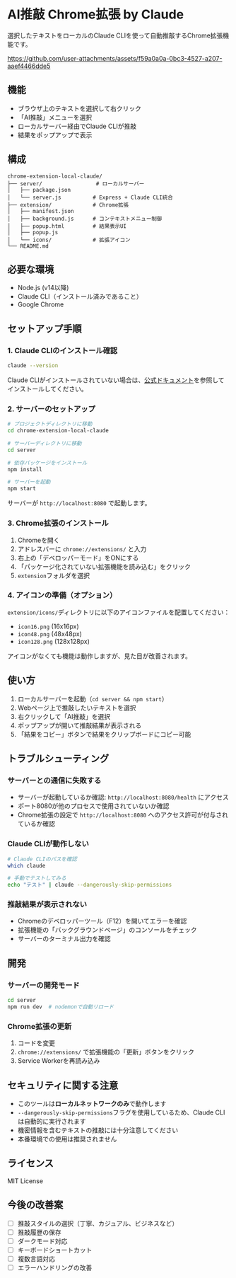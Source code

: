# AI推敲 Chrome拡張 by Claude

選択したテキストをローカルのClaude CLIを使って自動推敲するChrome拡張機能です。


https://github.com/user-attachments/assets/f59a0a0a-0bc3-4527-a207-aaef4466dde5


## 機能

- ブラウザ上のテキストを選択して右クリック
- 「AI推敲」メニューを選択
- ローカルサーバー経由でClaude CLIが推敲
- 結果をポップアップで表示

## 構成

```
chrome-extension-local-claude/
├── server/                 # ローカルサーバー
│   ├── package.json
│   └── server.js          # Express + Claude CLI統合
├── extension/             # Chrome拡張
│   ├── manifest.json
│   ├── background.js      # コンテキストメニュー制御
│   ├── popup.html         # 結果表示UI
│   ├── popup.js
│   └── icons/             # 拡張アイコン
└── README.md
```

## 必要な環境

- Node.js (v14以降)
- Claude CLI（インストール済みであること）
- Google Chrome

## セットアップ手順

### 1. Claude CLIのインストール確認

```bash
claude --version
```

Claude CLIがインストールされていない場合は、[公式ドキュメント](https://docs.anthropic.com/)を参照してインストールしてください。

### 2. サーバーのセットアップ

```bash
# プロジェクトディレクトリに移動
cd chrome-extension-local-claude

# サーバーディレクトリに移動
cd server

# 依存パッケージをインストール
npm install

# サーバーを起動
npm start
```

サーバーが `http://localhost:8080` で起動します。

### 3. Chrome拡張のインストール

1. Chromeを開く
2. アドレスバーに `chrome://extensions/` と入力
3. 右上の「デベロッパーモード」をONにする
4. 「パッケージ化されていない拡張機能を読み込む」をクリック
5. `extension`フォルダを選択

### 4. アイコンの準備（オプション）

`extension/icons/`ディレクトリに以下のアイコンファイルを配置してください：
- `icon16.png` (16x16px)
- `icon48.png` (48x48px)
- `icon128.png` (128x128px)

アイコンがなくても機能は動作しますが、見た目が改善されます。

## 使い方

1. ローカルサーバーを起動（`cd server && npm start`）
2. Webページ上で推敲したいテキストを選択
3. 右クリックして「AI推敲」を選択
4. ポップアップが開いて推敲結果が表示される
5. 「結果をコピー」ボタンで結果をクリップボードにコピー可能

## トラブルシューティング

### サーバーとの通信に失敗する

- サーバーが起動しているか確認: `http://localhost:8080/health` にアクセス
- ポート8080が他のプロセスで使用されていないか確認
- Chrome拡張の設定で `http://localhost:8080` へのアクセス許可が付与されているか確認

### Claude CLIが動作しない

```bash
# Claude CLIのパスを確認
which claude

# 手動でテストしてみる
echo "テスト" | claude --dangerously-skip-permissions
```

### 推敲結果が表示されない

- Chromeのデベロッパーツール（F12）を開いてエラーを確認
- 拡張機能の「バックグラウンドページ」のコンソールをチェック
- サーバーのターミナル出力を確認

## 開発

### サーバーの開発モード

```bash
cd server
npm run dev  # nodemonで自動リロード
```

### Chrome拡張の更新

1. コードを変更
2. `chrome://extensions/` で拡張機能の「更新」ボタンをクリック
3. Service Workerを再読み込み

## セキュリティに関する注意

- このツールは**ローカルネットワークのみ**で動作します
- `--dangerously-skip-permissions`フラグを使用しているため、Claude CLIは自動的に実行されます
- 機密情報を含むテキストの推敲には十分注意してください
- 本番環境での使用は推奨されません

## ライセンス

MIT License

## 今後の改善案

- [ ] 推敲スタイルの選択（丁寧、カジュアル、ビジネスなど）
- [ ] 推敲履歴の保存
- [ ] ダークモード対応
- [ ] キーボードショートカット
- [ ] 複数言語対応
- [ ] エラーハンドリングの改善
